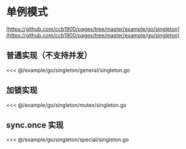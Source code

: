 # 单例模式

[https://github.com/ccb1900/pages/tree/master/example/go/singleton](https://github.com/ccb1900/pages/tree/master/example/go/singleton)

## 普通实现（不支持并发）

<<< @/example/go/singleton/general/singleton.go

## 加锁实现

<<< @/example/go/singleton/mutex/singleton.go

## sync.once 实现

<<< @/example/go/singleton/special/singleton.go

